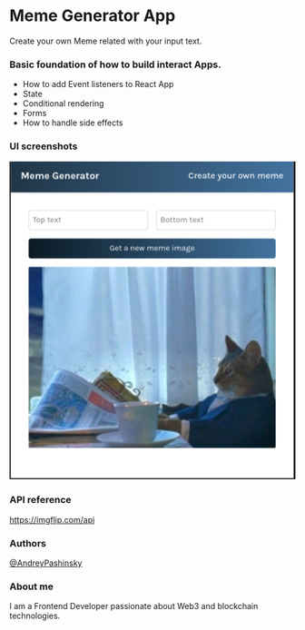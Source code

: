 <h1>Meme Generator App</h1>
Create your own Meme related with your input text. 

<h3>Basic foundation of how to build interact Apps.</h3>
<ul>
  <li>How to add Event listeners to React App</li>
  <li>State</li>
  <li>Conditional rendering</li>
  <li>Forms</li>
  <li>How to handle side effects</li>
</ul>

<h3>UI screenshots</h3>

<img src="/appScreenshots/appScreen.png" />

<h3>API reference</h3>

https://imgflip.com/api

<h3>Authors</h3>

[@AndreyPashinsky](https://github.com/AndreyPashinsky)

<h3>About me</h3>

I am a Frontend Developer passionate about Web3 and blockchain technologies.
